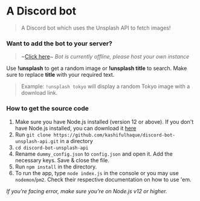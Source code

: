# A Discord bot
> A Discord bot which uses the Unsplash API to fetch images!

### Want to add the bot to your server?
> ~[Click here](http://bit.ly/image-bot)~ _Bot is currently offline, please host your own instance_

Use **!unsplash** to get a random image or **!unsplash title** to search. Make sure to replace **title** with your required text.
> Example: `!unsplash tokyo` will display a random Tokyo image with a download link.

### How to get the source code

1. Make sure you have Node.js installed (version 12 or above). If you don't have Node.js installed, you can download it [here](https://nodejs.org/en/)
2. Run `git clone https://github.com/kashifulhaque/discord-bot-unsplash-api.git` in a directory
3. `cd discord-bot-unsplash-api`
4. Rename `dummy_config.json` to `config.json` and open it. Add the necessary keys. Save & close the file.
5. Run `npm install` in the directory.
6. To run the app, type `node index.js` in the console or you may use `nodemon`/`pm2`. Check their respective documentation on how to use 'em.

*If you're facing error, make sure you're on Node.js v12 or higher.*
